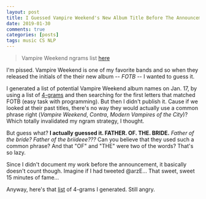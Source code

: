 ```yaml
---
layout: post
title: I Guessed Vampire Weekend's New Album Title Before The Announcement. Still Angry.
date: 2019-01-30
comments: true
categories: [posts]
tags: music CS NLP
---
```

> Vampire Weekend ngrams list [here](https://docs.google.com/spreadsheets/d/1_HdqJJQBn1fGwImIUEHEtY_gCyfEOCSddj9OZ_4l9Zk/edit?usp=sharing)

I'm pissed. Vampire Weekend is one of my favorite bands and so when they released the initials of the their new album -- *FOTB* -- I wanted to guess it.

I generated a list of potential Vampire Weekend album names on Jan. 17, by using a list of [4-grams](http://www.ngrams.info ) and then searching for the first letters that matched FOTB (easy task with programming). But then I didn't publish it. Cause if we looked at their past titles, there's no way they would actually use a common phrase right (*Vampire Weekend*, *Contra*, *Modern Vampires of the City*)? Which totally invalidated my ngram strategy, I thought.

But guess what? **I actually guessed it. FATHER. OF. THE. BRIDE.**  *Father of the bride? Father of the briideee???* Can you believe that they used such a common phrase? And that "OF" and "THE" were two of the words? That's so lazy.

Since I didn't document my work before the announcement, it basically doesn't count though. Imagine if I had tweeted @arzE... That sweet, sweet 15 minutes of fame...

Anyway, here's that [list](https://docs.google.com/spreadsheets/d/1_HdqJJQBn1fGwImIUEHEtY_gCyfEOCSddj9OZ_4l9Zk/edit?usp=sharing) of 4-grams I generated. Still angry.